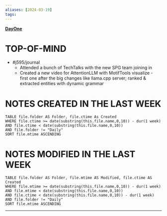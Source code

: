 ```yaml
---
aliases: [2024-03-19]
tags: 
---
```

**[DayOne](dayone://open?date=2024-03-19)**

# TOP-OF-MIND
- #j595/journal 
	- Attended a bunch of TechTalks with the new SPG team joining in
	- Created a new video for AttentionLLM with MotifTools visualize - first one after the big changes like llama.cpp server; ranked & extracted entities with dynamic grammar

# NOTES CREATED IN THE LAST WEEK
``` dataview
TABLE file.folder AS Folder, file.ctime As Created
WHERE file.ctime >= date(substring(this.file.name,0,10)) - dur(1 week) 
AND file.ctime < date(substring(this.file.name,0,10)) 
AND file.folder != "Daily"
SORT file.mtime ASCENDING
```

# NOTES MODIFIED IN THE LAST WEEK
``` dataview
TABLE file.folder AS Folder, file.mtime AS Modified, file.ctime AS Created
WHERE file.mtime >= date(substring(this.file.name,0,10)) - dur(1 week)
AND file.mtime < date(substring(this.file.name,0,10))
AND file.ctime < date(substring(this.file.name,0,10)) - dur(1 week)
AND file.folder != "Daily"
SORT file.mtime ASCENDING
```
---
